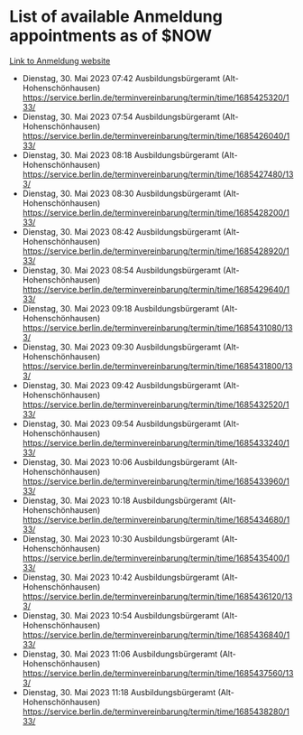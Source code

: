 # List of available Anmeldung appointments as of $NOW
[Link to Anmeldung website](https://service.berlin.de/terminvereinbarung/termin/tag.php?termin=1&anliegen[]=120686&dienstleisterlist=122210,122217,327316,122219,327312,122227,327314,122231,327346,122243,327348,122254,122252,329742,122260,329745,122262,329748,122271,327278,122273,327274,122277,327276,330436,122280,327294,122282,327290,122284,327292,122291,327270,122285,327266,122286,327264,122296,327268,150230,329760,122297,327286,122294,327284,122312,329763,122314,329775,122304,327330,122311,327334,122309,327332,317869,122281,327352,122279,329772,122283,122276,327324,122274,327326,122267,329766,122246,327318,122251,327320,122257,327322,122208,327298,122226,327300&herkunft=http%3A%2F%2Fservice.berlin.de%2Fdienstleistung%2F120686%2F)
- Dienstag, 30. Mai 2023 07:42 Ausbildungsbürgeramt (Alt- Hohenschönhausen) https://service.berlin.de/terminvereinbarung/termin/time/1685425320/133/
- Dienstag, 30. Mai 2023 07:54 Ausbildungsbürgeramt (Alt- Hohenschönhausen) https://service.berlin.de/terminvereinbarung/termin/time/1685426040/133/
- Dienstag, 30. Mai 2023 08:18 Ausbildungsbürgeramt (Alt- Hohenschönhausen) https://service.berlin.de/terminvereinbarung/termin/time/1685427480/133/
- Dienstag, 30. Mai 2023 08:30 Ausbildungsbürgeramt (Alt- Hohenschönhausen) https://service.berlin.de/terminvereinbarung/termin/time/1685428200/133/
- Dienstag, 30. Mai 2023 08:42 Ausbildungsbürgeramt (Alt- Hohenschönhausen) https://service.berlin.de/terminvereinbarung/termin/time/1685428920/133/
- Dienstag, 30. Mai 2023 08:54 Ausbildungsbürgeramt (Alt- Hohenschönhausen) https://service.berlin.de/terminvereinbarung/termin/time/1685429640/133/
- Dienstag, 30. Mai 2023 09:18 Ausbildungsbürgeramt (Alt- Hohenschönhausen) https://service.berlin.de/terminvereinbarung/termin/time/1685431080/133/
- Dienstag, 30. Mai 2023 09:30 Ausbildungsbürgeramt (Alt- Hohenschönhausen) https://service.berlin.de/terminvereinbarung/termin/time/1685431800/133/
- Dienstag, 30. Mai 2023 09:42 Ausbildungsbürgeramt (Alt- Hohenschönhausen) https://service.berlin.de/terminvereinbarung/termin/time/1685432520/133/
- Dienstag, 30. Mai 2023 09:54 Ausbildungsbürgeramt (Alt- Hohenschönhausen) https://service.berlin.de/terminvereinbarung/termin/time/1685433240/133/
- Dienstag, 30. Mai 2023 10:06 Ausbildungsbürgeramt (Alt- Hohenschönhausen) https://service.berlin.de/terminvereinbarung/termin/time/1685433960/133/
- Dienstag, 30. Mai 2023 10:18 Ausbildungsbürgeramt (Alt- Hohenschönhausen) https://service.berlin.de/terminvereinbarung/termin/time/1685434680/133/
- Dienstag, 30. Mai 2023 10:30 Ausbildungsbürgeramt (Alt- Hohenschönhausen) https://service.berlin.de/terminvereinbarung/termin/time/1685435400/133/
- Dienstag, 30. Mai 2023 10:42 Ausbildungsbürgeramt (Alt- Hohenschönhausen) https://service.berlin.de/terminvereinbarung/termin/time/1685436120/133/
- Dienstag, 30. Mai 2023 10:54 Ausbildungsbürgeramt (Alt- Hohenschönhausen) https://service.berlin.de/terminvereinbarung/termin/time/1685436840/133/
- Dienstag, 30. Mai 2023 11:06 Ausbildungsbürgeramt (Alt- Hohenschönhausen) https://service.berlin.de/terminvereinbarung/termin/time/1685437560/133/
- Dienstag, 30. Mai 2023 11:18 Ausbildungsbürgeramt (Alt- Hohenschönhausen) https://service.berlin.de/terminvereinbarung/termin/time/1685438280/133/
